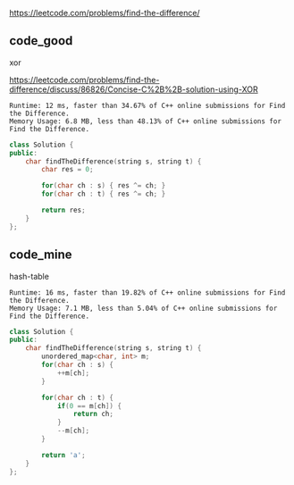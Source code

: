 
https://leetcode.com/problems/find-the-difference/

## code_good
xor  

https://leetcode.com/problems/find-the-difference/discuss/86826/Concise-C%2B%2B-solution-using-XOR  

```
Runtime: 12 ms, faster than 34.67% of C++ online submissions for Find the Difference.
Memory Usage: 6.8 MB, less than 48.13% of C++ online submissions for Find the Difference.
```

```cpp
class Solution {
public:
    char findTheDifference(string s, string t) {
        char res = 0;

        for(char ch : s) { res ^= ch; }
        for(char ch : t) { res ^= ch; }

        return res;
    }
};
```

## code_mine
hash-table

```
Runtime: 16 ms, faster than 19.82% of C++ online submissions for Find the Difference.
Memory Usage: 7.1 MB, less than 5.04% of C++ online submissions for Find the Difference.
```

```cpp
class Solution {
public:
    char findTheDifference(string s, string t) {
        unordered_map<char, int> m;
        for(char ch : s) {
            ++m[ch];
        }

        for(char ch : t) {
            if(0 == m[ch]) {
                return ch;
            }
            --m[ch];
        }

        return 'a';
    }
};
```
